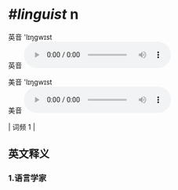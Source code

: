 # ***\#linguist*** n
英音 'lɪŋɡwɪst  
英音
<audio src="./media/linguist1.aac" controls="controls"></audio>

美音 'lɪŋɡwɪst  
美音
<audio src="./media/linguist2.aac" controls="controls"></audio>



| 词频 1 |  

英文释义
---
### 1.**语言学家**  


